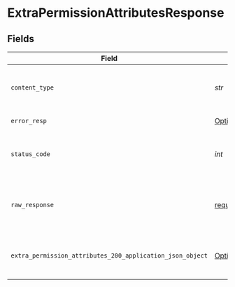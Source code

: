 # ExtraPermissionAttributesResponse


## Fields

| Field                                                                                                                           | Type                                                                                                                            | Required                                                                                                                        | Description                                                                                                                     |
| ------------------------------------------------------------------------------------------------------------------------------- | ------------------------------------------------------------------------------------------------------------------------------- | ------------------------------------------------------------------------------------------------------------------------------- | ------------------------------------------------------------------------------------------------------------------------------- |
| `content_type`                                                                                                                  | *str*                                                                                                                           | :heavy_check_mark:                                                                                                              | HTTP response content type for this operation                                                                                   |
| `error_resp`                                                                                                                    | [Optional[shared.ErrorResp]](../../models/shared/errorresp.md)                                                                  | :heavy_minus_sign:                                                                                                              | Internal Server Error                                                                                                           |
| `status_code`                                                                                                                   | *int*                                                                                                                           | :heavy_check_mark:                                                                                                              | HTTP response status code for this operation                                                                                    |
| `raw_response`                                                                                                                  | [requests.Response](https://requests.readthedocs.io/en/latest/api/#requests.Response)                                           | :heavy_minus_sign:                                                                                                              | Raw HTTP response; suitable for custom response parsing                                                                         |
| `extra_permission_attributes_200_application_json_object`                                                                       | [Optional[ExtraPermissionAttributes200ApplicationJSON]](../../models/operations/extrapermissionattributes200applicationjson.md) | :heavy_minus_sign:                                                                                                              | Retrieved extra permission attributes successfully.                                                                             |